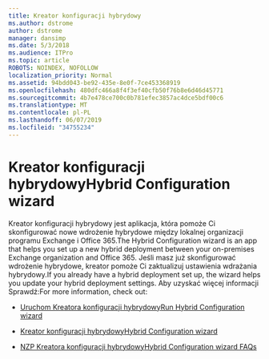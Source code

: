 ```yaml
---
title: Kreator konfiguracji hybrydowy
ms.author: dstrome
author: dstrome
manager: dansimp
ms.date: 5/3/2018
ms.audience: ITPro
ms.topic: article
ROBOTS: NOINDEX, NOFOLLOW
localization_priority: Normal
ms.assetid: 94bdd043-be92-435e-8e0f-7ce453368919
ms.openlocfilehash: 480dfc466a8f4f3ef40cfb50f76b8e6d46d45771
ms.sourcegitcommit: 4b7e478ce700c0b781efec3857ac4dce5bdf00c6
ms.translationtype: MT
ms.contentlocale: pl-PL
ms.lasthandoff: 06/07/2019
ms.locfileid: "34755234"
---
```

# <a name="hybrid-configuration-wizard"></a><span data-ttu-id="f84b3-102">Kreator konfiguracji hybrydowy</span><span class="sxs-lookup"><span data-stu-id="f84b3-102">Hybrid Configuration wizard</span></span>

<span data-ttu-id="f84b3-103">Kreator konfiguracji hybrydowy jest aplikacja, która pomoże Ci skonfigurować nowe wdrożenie hybrydowe między lokalnej organizacji programu Exchange i Office 365.</span><span class="sxs-lookup"><span data-stu-id="f84b3-103">The Hybrid Configuration wizard is an app that helps you set up a new hybrid deployment between your on-premises Exchange organization and Office 365.</span></span> <span data-ttu-id="f84b3-104">Jeśli masz już skonfigurować wdrożenie hybrydowe, kreator pomoże Ci zaktualizuj ustawienia wdrażania hybrydowy.</span><span class="sxs-lookup"><span data-stu-id="f84b3-104">If you already have a hybrid deployment set up, the wizard helps you update your hybrid deployment settings.</span></span> <span data-ttu-id="f84b3-105">Aby uzyskać więcej informacji Sprawdź:</span><span class="sxs-lookup"><span data-stu-id="f84b3-105">For more information, check out:</span></span>
  
- [<span data-ttu-id="f84b3-106">Uruchom Kreatora konfiguracji hybrydowy</span><span class="sxs-lookup"><span data-stu-id="f84b3-106">Run Hybrid Configuration wizard</span></span>](https://technet.microsoft.com/library/mt595788%28v=exchg.150%29.aspx)
    
- [<span data-ttu-id="f84b3-107">Kreator konfiguracji hybrydowy</span><span class="sxs-lookup"><span data-stu-id="f84b3-107">Hybrid Configuration wizard</span></span>](https://technet.microsoft.com/library/hh529921%28v=exchg.150%29.aspx)
    
- [<span data-ttu-id="f84b3-108">NZP Kreatora konfiguracji hybrydowy</span><span class="sxs-lookup"><span data-stu-id="f84b3-108">Hybrid Configuration wizard FAQs</span></span>](https://technet.microsoft.com/library/mt488940%28v=exchg.150%29.aspx)
    

